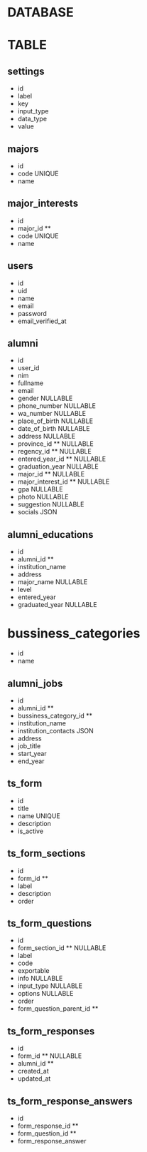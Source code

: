 # DATABASE

# TABLE

## settings
- id
- label
- key
- input_type
- data_type
- value

## majors
- id
- code UNIQUE
- name

## major_interests
- id
- major_id **
- code UNIQUE
- name

## users
- id
- uid
- name
- email 
- password
- email_verified_at

## alumni
- id
- user_id
- nim
- fullname
- email
- gender NULLABLE
- phone_number NULLABLE
- wa_number NULLABLE
- place_of_birth NULLABLE
- date_of_birth NULLABLE
- address NULLABLE
- province_id ** NULLABLE
- regency_id ** NULLABLE
- entered_year_id ** NULLABLE
- graduation_year NULLABLE
- major_id ** NULLABLE
- major_interest_id ** NULLABLE
- gpa NULLABLE
- photo NULLABLE
- suggestion NULLABLE
- socials JSON
  
## alumni_educations
- id
- alumni_id **
- institution_name
- address
- major_name NULLABLE
- level
- entered_year
- graduated_year NULLABLE

# bussiness_categories
- id
- name

## alumni_jobs
- id
- alumni_id **
- bussiness_category_id **
- institution_name
- institution_contacts JSON
- address
- job_title
- start_year
- end_year

## ts_form
- id
- title
- name UNIQUE
- description
- is_active
  
## ts_form_sections
- id 
- form_id **
- label
- description
- order

## ts_form_questions
- id 
- form_section_id ** NULLABLE
- label
- code 
- exportable
- info NULLABLE
- input_type NULLABLE
- options NULLABLE
- order
- form_question_parent_id **

<!-- ## ts_form_template
- id
- label
- name
- table_name 
- column_name -->

## ts_form_responses
- id
- form_id ** NULLABLE
- alumni_id **
- created_at
- updated_at

## ts_form_response_answers
- id
- form_response_id **
- form_question_id **
- form_response_answer